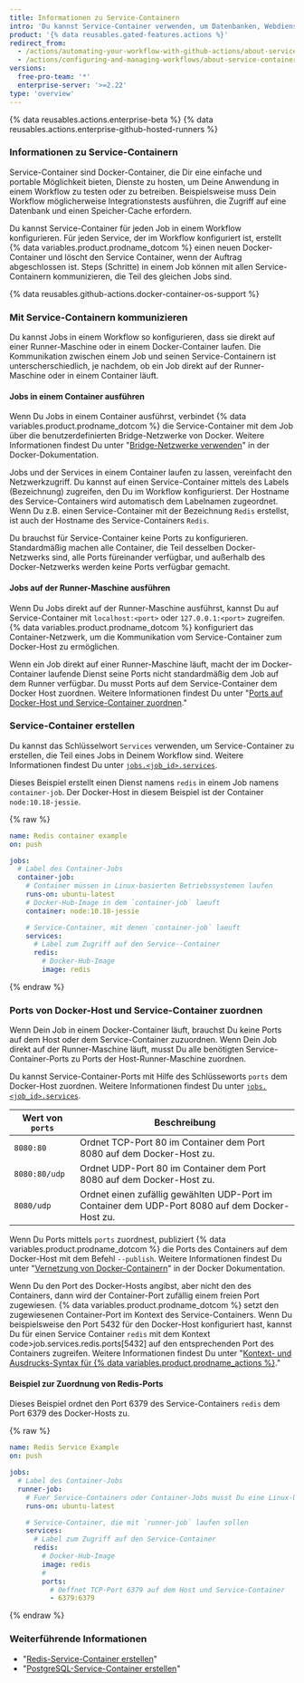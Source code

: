 ```yaml
---
title: Informationen zu Service-Containern
intro: 'Du kannst Service-Container verwenden, um Datenbanken, Webdienste, Speicher-Caches und andere Tools mit Deinem Workflow zu verbinden.'
product: '{% data reusables.gated-features.actions %}'
redirect_from:
  - /actions/automating-your-workflow-with-github-actions/about-service-containers
  - /actions/configuring-and-managing-workflows/about-service-containers
versions:
  free-pro-team: '*'
  enterprise-server: '>=2.22'
type: 'overview'
---
```


{% data reusables.actions.enterprise-beta %}
{% data reusables.actions.enterprise-github-hosted-runners %}

### Informationen zu Service-Containern

Service-Container sind Docker-Container, die Dir eine einfache und portable Möglichkeit bieten, Dienste zu hosten, um Deine Anwendung in einem Workflow zu testen oder zu betreiben. Beispielsweise muss Dein Workflow möglicherweise Integrationstests ausführen, die Zugriff auf eine Datenbank und einen Speicher-Cache erfordern.

Du kannst Service-Container für jeden Job in einem Workflow konfigurieren. Für jeden Service, der im Workflow konfiguriert ist, erstellt {% data variables.product.prodname_dotcom %} einen neuen Docker-Container und löscht den Service Container, wenn der Auftrag abgeschlossen ist. Steps (Schritte) in einem Job können mit allen Service-Containern kommunizieren, die Teil des gleichen Jobs sind.

{% data reusables.github-actions.docker-container-os-support %}

### Mit Service-Containern kommunizieren

Du kannst Jobs in einem Workflow so konfigurieren, dass sie direkt auf einer Runner-Maschine oder in einem Docker-Container laufen. Die Kommunikation zwischen einem Job und seinen Service-Containern ist unterscherschiedlich, je nachdem, ob ein Job direkt auf der Runner-Maschine oder in einem Container läuft.

#### Jobs in einem Container ausführen

Wenn Du Jobs in einem Container ausführst, verbindet {% data variables.product.prodname_dotcom %} die Service-Container mit dem Job über die benutzerdefinierten Bridge-Netzwerke von Docker. Weitere Informationen findest Du unter "[Bridge-Netzwerke verwenden](https://docs.docker.com/network/bridge/)" in der Docker-Dokumentation.

Jobs und der Services in einem Container laufen zu lassen, vereinfacht den Netzwerkzugriff. Du kannst auf einen Service-Container mittels des Labels (Bezeichnung) zugreifen, den Du im Workflow konfigurierst. Der Hostname des Service-Containers wird automatisch dem Labelnamen zugeordnet. Wenn Du z.B. einen Service-Container mit der Bezeichnung `Redis` erstellst, ist auch der Hostname des Service-Containers `Redis`.

Du brauchst für Service-Container keine Ports zu konfigurieren. Standardmäßig machen alle Container, die Teil desselben Docker-Netzwerks sind, alle Ports füreinander verfügbar, und außerhalb des Docker-Netzwerks werden keine Ports verfügbar gemacht.

#### Jobs auf der Runner-Maschine ausführen

Wenn Du Jobs direkt auf der Runner-Maschine ausführst, kannst Du auf Service-Container mit `localhost:<port>` oder `127.0.0.1:<port>` zugreifen. {% data variables.product.prodname_dotcom %} konfiguriert das Container-Netzwerk, um die Kommunikation vom Service-Container zum Docker-Host zu ermöglichen.

Wenn ein Job direkt auf einer Runner-Maschine läuft, macht der im Docker-Container laufende Dienst seine Ports nicht standardmäßig dem Job auf dem Runner verfügbar. Du musst Ports auf dem Service-Container dem Docker Host zuordnen. Weitere Informationen findest Du unter "[Ports auf Docker-Host und Service-Container zuordnen](/actions/automating-your-workflow-with-github-actions/about-service-containers#mapping-docker-host-and-service-container-ports)."

### Service-Container erstellen

Du kannst das Schlüsselwort `Services` verwenden, um Service-Container zu erstellen, die Teil eines Jobs in Deinem Workflow sind. Weitere Informationen findest Du unter [`jobs.<job_id>.services`](/actions/automating-your-workflow-with-github-actions/workflow-syntax-for-github-actions#jobsjob_idservices).

Dieses Beispiel erstellt einen Dienst namens `redis` in einem Job namens `container-job`. Der Docker-Host in diesem Beispiel ist der Container `node:10.18-jessie`.

{% raw %}
```yaml
name: Redis container example
on: push

jobs:
  # Label des Container-Jobs
  container-job:
    # Container müssen in Linux-basierten Betriebssystemen laufen
    runs-on: ubuntu-latest
    # Docker-Hub-Image in dem `container-job` laeuft
    container: node:10.18-jessie

    # Service-Container, mit denen `container-job` laeuft
    services:
      # Label zum Zugriff auf den Service--Container
      redis:
        # Docker-Hub-Image
        image: redis
```
{% endraw %}

### Ports von Docker-Host und Service-Container zuordnen

Wenn Dein Job in einem Docker-Container läuft, brauchst Du keine Ports auf dem Host oder dem Service-Container zuzuordnen. Wenn Dein Job direkt auf der Runner-Maschine läuft, musst Du alle benötigten Service-Container-Ports zu Ports der Host-Runner-Maschine zuordnen.

Du kannst Service-Container-Ports mit Hilfe des Schlüsseworts `ports` dem Docker-Host zuordnen. Weitere Informationen findest Du unter [`jobs.<job_id>.services`](/actions/automating-your-workflow-with-github-actions/workflow-syntax-for-github-actions#jobsjob_idservices).

| Wert von `ports` | Beschreibung                                                                                    |
| ---------------- | ----------------------------------------------------------------------------------------------- |
| `8080:80`        | Ordnet TCP-Port 80 im Container dem Port 8080 auf dem Docker-Host zu.                           |
| `8080:80/udp`    | Ordnet UDP-Port 80 im Container dem Port 8080 auf dem Docker-Host zu.                           |
| `8080/udp`       | Ordnet einen zufällig gewählten UDP-Port im Container dem UDP-Port 8080 auf dem Docker-Host zu. |

Wenn Du Ports mittels `ports` zuordnest, publiziert {% data variables.product.prodname_dotcom %} die Ports des Containers auf dem Docker-Host mit dem Befehl `--publish`. Weitere Informationen findest Du unter "[Vernetzung von Docker-Containern](https://docs.docker.com/config/containers/container-networking/)" in der Docker Dokumentation.

Wenn Du den Port des Docker-Hosts angibst, aber nicht den des Containers, dann wird der Container-Port zufällig einem freien Port zugewiesen. {% data variables.product.prodname_dotcom %} setzt den zugewiesenen Container-Port im Kontext des Service-Containers. Wenn Du beispielsweise den Port 5432 für den Docker-Host konfiguriert hast, kannst Du für einen Service Container `redis` mit dem Kontext  code>job.services.redis.ports[5432]</code> auf den entsprechenden Port des Containers zugreifen. Weitere Informationen findest Du unter "[Kontext- und Ausdrucks-Syntax für {% data variables.product.prodname_actions %}](/actions/reference/context-and-expression-syntax-for-github-actions#job-context)."

#### Beispiel zur Zuordnung von Redis-Ports

Dieses Beispiel ordnet den Port 6379 des Service-Containers `redis` dem Port 6379 des Docker-Hosts zu.

{% raw %}
```yaml
name: Redis Service Example
on: push

jobs:
  # Label des Container-Jobs
  runner-job:
    # Fuer Service-Containers oder Container-Jobs musst Du eine Linux-Umgebung benutzen
    runs-on: ubuntu-latest

    # Service-Container, die mit `runner-job` laufen sollen
    services:
      # Label zum Zugriff auf den Service-Container
      redis:
        # Docker-Hub-Image
        image: redis
        #
        ports:
          # Oeffnet TCP-Port 6379 auf dem Host und Service-Container
          - 6379:6379
```
{% endraw %}

### Weiterführende Informationen

- "[Redis-Service-Container erstellen](/actions/automating-your-workflow-with-github-actions/creating-redis-service-containers)"
- "[PostgreSQL-Service-Container erstellen](/actions/automating-your-workflow-with-github-actions/creating-postgresql-service-containers)"
